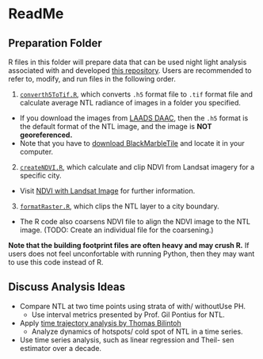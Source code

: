 # ReadMe
## Preparation Folder
R files in this folder will prepare data that can be used night light analysis associated with and developed [this repository](https://github.com/agroimpacts/USFlite).
Users are recommended to refer to, modify, and run files in the following order.
1. [`converth5ToTif.R`](R/preparation/converth5ToTif.R), which converts `.h5` format file to `.tif` format file and calculate average NTL radiance of images in a folder you specified.
  - If you download the images from [LAADS DAAC](https://ladsweb.modaps.eosdis.nasa.gov/search/), then the `.h5` format is the default format of the NTL image, and the image is **NOT georeferenced.**
  - Note that you have to [download BlackMarbleTile](https://blackmarble.gsfc.nasa.gov/Tools.html) and locate it in your computer.
2. [`createNDVI.R`](R/preparation/createNDVI.R), which calculate and clip NDVI from Landsat imagery for a specific city.
  - Visit [NDVI with Landsat Image](https://www.usgs.gov/landsat-missions/landsat-normalized-difference-vegetation-index) for further information.
3. [`formatRaster.R`](R/preparation/formatRaster.R), which clips the NTL layer to a city boundary.
  - The R code also coarsens NDVI file to align the NDVI image to the NTL image. (TODO: Create an individual file for the coarsening.)
  
**Note that the building footprint files are often heavy and may crush R.** If users does not feel unconfortable with running Python, then they may want to use this code instead of R.

## Discuss Analysis Ideas
- Compare NTL at two time points using strata of with/ withoutUse PH.
  - Use interval metrics presented by Prof. Gil Pontius for NTL.
- Apply [time trajectory analysis by Thomas Bilintoh](https://github.com/bilintoh/timeseriesTrajectories)
  - Analyze dynamics of hotspots/ cold spot of NTL in a time series.
- Use time series analysis, such as linear regression and Theil- sen estimator over a decade.
